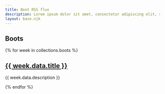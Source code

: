 ```yaml
---
title: Boot RSS flux
description: Lorem ipsum dolor sit amet, consectetur adipiscing elit, sed do eiusmod tempor incididunt ut labore et dolore magna aliqua.
layout: base.njk
---
```


<section>
<h1>Boots</h1>
{% for week in collections.boots %}
  <article class="project_article">
    <a href="{{week.url}}"><h2>{{ week.data.title }}</h2></a>
    <p>{{ week.data.description  }}</p>
  </article>
{% endfor %}
</section>
